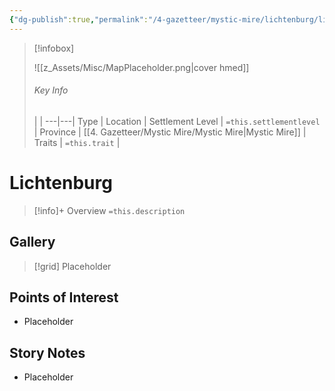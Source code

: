 ```yaml
---
{"dg-publish":true,"permalink":"/4-gazetteer/mystic-mire/lichtenburg/lichtenburg/"}
---
```



> [!infobox]
> 
> ![[z_Assets/Misc/MapPlaceholder.png\|cover hmed]]
> ###### Key Info
>  |   |
> ---|---|
> Type | Location |
> Settlement Level | `=this.settlementlevel` |
> Province | [[4. Gazetteer/Mystic Mire/Mystic Mire\|Mystic Mire]] |
> Traits | `=this.trait` |

# Lichtenburg

> [!info]+ Overview
> `=this.description`

## Gallery

>[!grid]
>Placeholder


## Points of Interest

- Placeholder

## Story Notes

- Placeholder